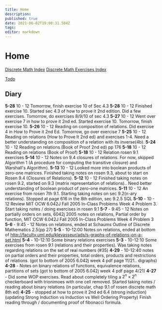 ```yaml
---
title: Home
description: 
published: true
date: 2021-06-02T19:00:31.504Z
tags: 
editor: markdown
---
```


# Home
[Discrete Math Index](/mathematics/discrete-mathematics/index)
[Discrete Math Exercises Index](/mathematics/discrete-mathematics/problems-and-examples/index)


[Todo](/todo)

## Diary
**5-28** 10 - 12 Tomorrow, finish exercise 10 of Sec 4.3
**5-28** 10 - 12 Finished exercise 10. Started sec 4.3 of how to prove it 2nd edition. Did a few exercises. Tomorrow, do exercises 8/9/10 of sec 4.3
**5-27** 10 - 12 Went over exercise 7 in how to prove it 2nd ed. Started exercise 10. Tomorrow, finish exercise 10.
**5-26** 10 - 12 Reading on composition of relations. Did exercise 4 in How to Prove it 2nd Ed. Tomorrow, go over exercise 7
**5-25** 10 - 12 Reading on relations (How to Prove It 2nd ed) and exercises 1-4. Need a better understanding on composition of a relation with its inverse(4b). 
**5-24** 10 - 12 Reading on relations (Book of Proof 2nd ed) pp 176
**5-18** 10 - 12 Reading on relations (Book of Proof)
**5-18** 10 - 12 Relation rosen 9.1 exercises
**5-14** 10 - 12 Notes on 9.4 closures of relations. For now, skipped Algorithm 1 (A procedure for computing the transitive closure) and Warshall's Algorithm).
**5-13** 10 - 12 Looked more into boolean products of zero-one matrices. Finished taking notes on rosen 9.3, about to start on Rosen 9.4 (Closures of Relations).
**5-12** 10 - 12 Finished taking notes on rosen 9.2, started on 9.3 (matrix representation of relations).. Need better understanding of boolean product of zero-one matrices.
**5-11** 10 - 12 An exercise from rosen 7th 9.1. Starting taking notes on sec 9.2(n-ary relations). Stopped at page 616 in the 8th edition, sec 9.2.5 SQL
**5-10** - 10 - 12 Review MIT OCW 6.042J Fall 2005 In-Class Problems Week 4 Problem 3. Start taking notes / doing exercises in rosen 9.1 
**5-7** - 9:45 - 12 Notes on partially orders on sets, 6042j 2005 notes on relations, Partial order by function, MIT OCW 6.042J Fall 2005 In-Class Problems Week 4 Problem 3
**5-6** - 9:45 - 12 Notes on relations, ended at Schaums Outline of Discrete Mathematics 2.5(pp 27)
**5-5** - 10-12:00 Notes on relations, ended at bottom of http://faculty.uml.edu/klevasseur/ads/s-graphs-of-relations-on-a-set.html
**5-4** - 10-12:10 Some binary relations exercises
**5-3** - 10-12:10 Some exercises from rosen 9.1 (relations and their properties). Was taking notes regarding relations on the set of real numbers (#35)
**4-29** - 10-12:40 notes on partial orders and their properties, total orders, products and restrictions of relations. (got to bottom of 2005 6.042j week 4 pdf page 11/21.. digraphs)
**4-28** - Notes on binary relations of functions, equivalence relations, partitions of sets (got to bottom of 2005 6.042j week 4 pdf page 4/21)
**4-27** - Did some WOP exercises. Read about completely tiling a $2^n \times 2^n$ checkerboard with trionimoes with one cell removed. Started taking notes / reading about binary relations (in particular, chap 9.1 of rosen discrete math 8th ed)
**4-25** - stopped at how to prove it 2nd ed 6.4 (strong induction) (updating Strong Induction vs Induction vs Well Ordering Property) Finish reading through / documenting proof of fibonacci formula.